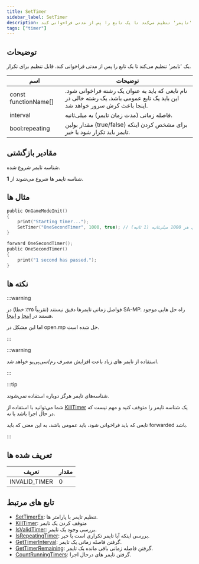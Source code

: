 ```yaml
---
title: SetTimer
sidebar_label: SetTimer
description: یک 'تایمر' تنظیم می‌کند تا یک تابع را پس از مدتی فراخوانی کند.
tags: ["timer"]
---
```


## توضیحات

یک 'تایمر' تنظیم می‌کند تا یک تابع را پس از مدتی فراخوانی کند. قابل تنظیم برای تکرار.

| اسم                 | توضیحات                                                                                                                     |
| -------------------- | ------------------------------------------------------------------------------------------------------------------------------- |
| const functionName[] | نام تابعی که باید به عنوان یک رشته فراخوانی شود. این باید یک تابع عمومی باشد. یک رشته خالی در اینجا باعث کرش سرور خواهد شد. |
| interval             | فاصله زمانی (مدت زمان تایمر) به میلی‌ثانیه.                                                                                                       |
| bool:repeating       | مقدار بولین (true/false) برای مشخص کردن اینکه تایمر باید تکرار شود یا خیر.                                                                 |

## مقادیر بازگشتی

شناسه تایمر شروع شده.

شناسه تایمر ها شروع می‌شوند از **1**.

## مثال ها

```c
public OnGameModeInit()
{
    print("Starting timer...");
    SetTimer("OneSecondTimer", 1000, true); // تنظیم یک تایمر تکرار شونده برای هر 1000 میلی‌ثانیه (1 ثانیه)
}

forward OneSecondTimer();
public OneSecondTimer()
{
    print("1 second has passed.");
}
```

## نکته ها

:::warning

فواصل زمانی تایمرها دقیق نیستند (تقریباً ۲۵٪ خطا) در SA-MP. راه حل هایی موجود هستند در [اینجا](https://sampforum.blast.hk/showthread.php?tid=289675) و [اینجا](https://sampforum.blast.hk/showthread.php?tid=650736).

اما این مشکل در open.mp حل شده است.

:::

:::warning

استفاده از تایمر های زیاد باعث افزایش مصرف رم/سی‌پی‌یو خواهد شد.

:::

:::tip

شناسه‌های تایمر هرگز دوباره استفاده نمی‌شوند.


شما می‌توانید با استفاده از [KillTimer](KillTimer) یک شناسه تایمر را متوقف کنید و مهم نیست که در حال اجرا باشد یا نه. 

تابعی که باید فراخوانی شود، باید عمومی باشد، به این معنی که باید forwarded باشد.

:::

## تعریف شده ها

| تعریف    | مقدار |
|---------------|-------|
| INVALID_TIMER | 0     |

## تابع های مرتبط

- [SetTimerEx](SetTimerEx): تنظیم تایمر با پارامتر ها.
- [KillTimer](KillTimer): متوقف کردن یک تایمر
- [IsValidTimer](IsValidTimer): بررسی وجود یک تایمر.
- [IsRepeatingTimer](IsRepeatingTimer): بررسی اینکه آیا تایمر تکراری است یا خیر.
- [GetTimerInterval](GetTimerInterval): گرفتن فاصله زمانی یک تایمر.
- [GetTimerRemaining](GetTimerRemaining): گرفتن فاصله زمانی باقی مانده یک تایمر.
- [CountRunningTimers](CountRunningTimers): گرفتن تایمر های درحال اجرا.
